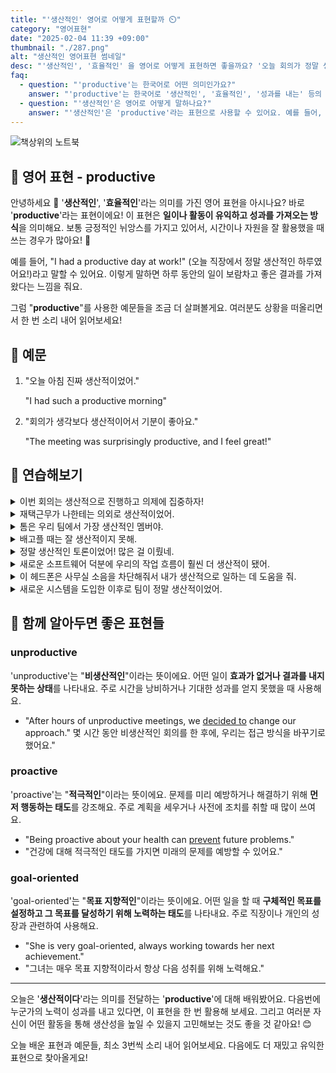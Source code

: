 ```yaml
---
title: "'생산적인' 영어로 어떻게 표현할까 ⏲️"
category: "영어표현"
date: "2025-02-04 11:39 +09:00"
thumbnail: "./287.png"
alt: "생산적인 영어표현 썸네일"
desc: "'생산적인', '효율적인' 을 영어로 어떻게 표현하면 좋을까요? '오늘 회의가 정말 생산적이었어'라고 말할 수 있고, '이 방법은 정말 효율적이야'라는 말을 어떻게 영어로 할까요? 다양한 예문을 통해서 연습하고 본인의 표현으로 만들어 보세요."
faq:
  - question: "'productive'는 한국어로 어떤 의미인가요?"
    answer: "'productive'는 한국어로 '생산적인', '효율적인', '성과를 내는' 등의 의미로 해석될 수 있어요."
  - question: "'생산적인'은 영어로 어떻게 말하나요?"
    answer: "'생산적인'은 'productive'라는 표현으로 사용할 수 있어요. 예를 들어, '오늘 회의가 정말 생산적이었어'는 'Today's meeting was really productive'로 말할 수 있어요."
---
```


![책상위의 노트북](./287-1.jpg)

## 🌟 영어 표현 - productive

안녕하세요 👋 '**생산적인**', '**효율적인**'라는 의미를 가진 영어 표현을 아시나요? 바로 '**productive**'라는 표현이에요! 이 표현은 **일이나 활동이 유익하고 성과를 가져오는 방식**을 의미해요. 보통 긍정적인 뉘앙스를 가지고 있어서, 시간이나 자원을 잘 활용했을 때 쓰는 경우가 많아요! 🌟

예를 들어, "I had a productive day at work!" (오늘 직장에서 정말 생산적인 하루였어요!)라고 말할 수 있어요. 이렇게 말하면 하루 동안의 일이 보람차고 좋은 결과를 가져왔다는 느낌을 줘요.

그럼 "**productive**"를 사용한 예문들을 조금 더 살펴볼게요. 여러분도 상황을 떠올리면서 한 번 소리 내어 읽어보세요!

## 📖 예문

1. "오늘 아침 진짜 생산적이었어."

   "I had such a productive morning"

2. "회의가 생각보다 생산적이어서 기분이 좋아요."

   "The meeting was surprisingly productive, and I feel great!"

## 💬 연습해보기

<details>
<summary>이번 회의는 생산적으로 진행하고 의제에 집중하자!</summary>
<span>Let's make this meeting productive and <a href="/blog/vocab-1/015.stick-to/">stick to</a> the agenda.</span>
</details>

<details>
<summary>재택근무가 나한테는 의외로 생산적이었어.</summary>
<span>Working from home has been surprisingly productive for me.</span>
</details>

<details>
<summary>톰은 우리 팀에서 가장 생산적인 멤버야.</summary>
<span>Tom's the most productive member of our team.</span>
</details>

<details>
<summary>배고플 때는 잘 생산적이지 못해.</summary>
<span>I'm not very productive when I'm hungry.</span>
</details>

<details>
<summary>정말 생산적인 토론이었어! 많은 걸 이뤘네.</summary>
<span>What a productive discussion! We got so much accomplished.</span>
</details>

<details>
<summary>새로운 소프트웨어 덕분에 우리의 작업 흐름이 훨씬 더 생산적이 됐어.</summary>
<span>The new software has made our workflow much more productive.</span>
</details>

<details>
<summary>이 헤드폰은 사무실 소음을 차단해줘서 내가 생산적으로 일하는 데 도움을 줘.</summary>
<span>These headphones help me <a href="/blog/in-english/119.stay/">stay productive</a> by blocking out office noise.</span>
</details>

<details>
<summary>새로운 시스템을 도입한 이후로 팀이 정말 생산적이었어.</summary>
<span>The team has been really productive since we implemented the new system.</span>
</details>

## 🤝 함께 알아두면 좋은 표현들

### unproductive

'unproductive'는 "**비생산적인**"이라는 뜻이에요. 어떤 일이 **효과가 없거나 결과를 내지 못하는 상태**를 나타내요. 주로 시간을 낭비하거나 기대한 성과를 얻지 못했을 때 사용해요.

- "After hours of unproductive meetings, we [decided to](/blog/in-english/062.decide-to/) change our approach."
  몇 시간 동안 비생산적인 회의를 한 후에, 우리는 접근 방식을 바꾸기로 했어요."

### proactive

'proactive'는 "**적극적인**"이라는 뜻이에요. 문제를 미리 예방하거나 해결하기 위해 **먼저 행동하는 태도**를 강조해요. 주로 계획을 세우거나 사전에 조치를 취할 때 많이 쓰여요.

- "Being proactive about your health can [prevent](/blog/in-english/290.prevent/) future problems."
- "건강에 대해 적극적인 태도를 가지면 미래의 문제를 예방할 수 있어요."

### goal-oriented

'goal-oriented'는 "**목표 지향적인**"이라는 뜻이에요. 어떤 일을 할 때 **구체적인 목표를 설정하고 그 목표를 달성하기 위해 노력하는 태도**를 나타내요. 주로 직장이나 개인의 성장과 관련하여 사용해요.

- "She is very goal-oriented, always working towards her next achievement."
- "그녀는 매우 목표 지향적이라서 항상 다음 성취를 위해 노력해요."

---

오늘은 '**생산적이다**'라는 의미를 전달하는 '**productive**'에 대해 배워봤어요. 다음번에 누군가의 노력이 성과를 내고 있다면, 이 표현을 한 번 활용해 보세요. 그리고 여러분 자신이 어떤 활동을 통해 생산성을 높일 수 있을지 고민해보는 것도 좋을 것 같아요! 😊

오늘 배운 표현과 예문들, 최소 3번씩 소리 내어 읽어보세요. 다음에도 더 재밌고 유익한 표현으로 찾아올게요!
